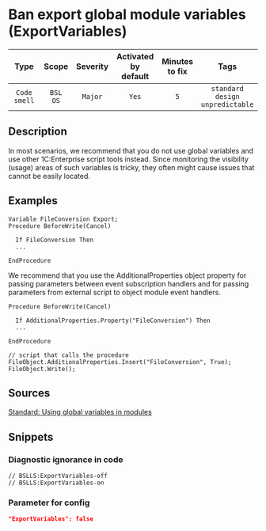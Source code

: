 # Ban export global module variables (ExportVariables)

 |     Type     |        Scope        | Severity | Activated<br>by default | Minutes<br>to fix |                         Tags                          |
 |:------------:|:-------------------:|:--------:|:-----------------------------:|:-----------------------:|:-----------------------------------------------------:|
 | `Code smell` | `BSL`<br>`OS` | `Major`  |             `Yes`             |           `5`           | `standard`<br>`design`<br>`unpredictable` | 

<!-- Блоки выше заполняются автоматически, не трогать -->
## Description

In most scenarios, we recommend that you do not use global variables and use other 1C:Enterprise script tools instead. Since monitoring the visibility (usage) areas of such variables is tricky, they often might cause issues that cannot be easily located.

## Examples
<!-- В данном разделе приводятся примеры, на которые диагностика срабатывает, а также можно привести пример, как можно исправить ситуацию -->

```bsl
Variable FileConversion Export;
Procedure BeforeWrite(Cancel)

  If FileConversion Then
  ...

EndProcedure

```

We recommend that you use the AdditionalProperties object property for passing parameters between event subscription handlers and for passing parameters from external script to object module event handlers.

```bsl
Procedure BeforeWrite(Cancel)

  If AdditionalProperties.Property("FileConversion") Then 
  ...

EndProcedure

// script that calls the procedure
FileObject.AdditionalProperties.Insert("FileConversion", True);
FileObject.Write();
```

## Sources
<!-- Необходимо указывать ссылки на все источники, из которых почерпнута информация для создания диагностики -->
<!-- Примеры источников -->

[Standard: Using global variables in modules](https://its.1c.ru/db/v8std#content:639:hdoc)

## Snippets

<!-- Блоки ниже заполняются автоматически, не трогать -->
### Diagnostic ignorance in code

```bsl
// BSLLS:ExportVariables-off
// BSLLS:ExportVariables-on
```

### Parameter for config

```json
"ExportVariables": false
```
